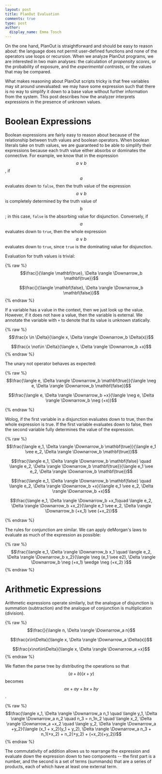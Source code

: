 ```yaml
---
layout: post
title: PlanOut Evaluation
comments: true
type: post
author:
  display_name: Emma Tosch
---
```


On the one hand, PlanOut is straightforward and should be easy to reason about: the language does not permit user-defined functions and none of the operators use loops or recursion. When we analyze PlanOut programs, we are interested in two main analyses: the calculation of *propensity scores*, or the probability of exposure, and the *experimental contrasts*, or the values that may be compared.

What makes reasoning about PlanOut scripts tricky is that free variables may sit around unevaluated: we may have some expression such that there is no way to simplify it down to a base value without further information from the system. This post describes how the analyzer interprets expressions in the presence of unknown values.

<!--summary-->

# Boolean Expressions

Boolean expressions are fairly easy to reason about because of the relationship between truth values and boolean operators. When boolean literals take on truth values, we are guaranteed to be able to simplify their expressions because each truth value either absorbs or dominates the connective. For example, we know that in the expression $$a \vee b$$, if $$a$$ evaluates down to `false`, then the truth value of the expression $$a \vee b$$ is completely determined by the truth value of $$b$$; in this case, `false` is the absorbing value for disjunction. Conversely, if $$a$$ evaluates down to `true`, then the whole expression $$a \vee b$$ evaluates down to `true`, since `true` is the dominating value for disjunction.

Evaluation for truth values is trivial:

{% raw %}
$$\frac{}{\langle \mathbf{true}, \Delta \rangle \Downarrow_b \mathbf{true}}$$

$$\frac{}{\langle \mathbf{false}, \Delta \rangle \Downarrow_b \mathbf{false}}$$
{% endraw %}

If a variable has a value in the context, then we just look up the value. However, if it does not have a value, then the variable is external. We annotate the variable with `+` to denote that its value is unknown statically.

{% raw %}
$$\frac{x \in \Delta}{\langle x, \Delta \rangle \Downarrow_b \Delta(x)}$$

$$\frac{x \not\in \Delta}{\langle x, \Delta \rangle \Downarrow_b +x}$$
{% endraw %}

The unary not operator behaves as expected:

{% raw %}
$$\frac{\langle e, \Delta  \rangle \Downarrow_b \mathbf{true}}{\langle \neg e, \Delta \rangle \Downarrow_b \mathbf{false}}$$

$$\frac{\langle e, \Delta \rangle \Downarrow_b +x}{\langle \neg e, \Delta \rangle \Downarrow_b \neg (+x)}$$

{% endraw %}

Wolog, if the first variable in a disjunction evaluates down to true, then the whole expression is true. If the first variable evaluates down to false, then the second variable fully determines the value of the expression.

{% raw %}
$$\frac{\langle e_1, \Delta \rangle \Downarrow_b \mathbf{true}}{\langle e_1 \vee e_2, \Delta \rangle \Downarrow_b \mathbf{true}}$$

$$\frac{\langle e_1, \Delta \rangle \Downarrow_b \mathbf{false} \quad \langle e_2, \Delta \rangle \Downarrow_b \mathbf{true}}{\langle e_1 \vee e_2, \Delta \rangle \Downarrow_b \mathbf{true}}$$

$$\frac{\langle e_1, \Delta \rangle \Downarrow_b \mathbf{false} \quad \langle e_2, \Delta \rangle \Downarrow_b +x}{\langle e_1 \vee e_2, \Delta \rangle \Downarrow_b +x}$$

$$\frac{\langle e_1, \Delta \rangle \Downarrow_b +x_1\quad \langle e_2, \Delta \rangle \Downarrow_b +x_2}{\langle e_1 \vee e_2, \Delta \rangle \Downarrow_b (+x_1) \vee (+x_2)}$$

{% endraw %}

The rules for conjunction are similar. We can apply deMorgan's laws to evaluate as much of the expression as possible:

{% raw %}
$$\frac{\langle e_1, \Delta \rangle \Downarrow_b x_1 \quad \langle e_2, \Delta \rangle \Downarrow_b x_2}{\langle \neg (e_1 \vee e2), \Delta \rangle \Downarrow_b \neg (+x_1) \wedge \neg (+x_2) }$$
{% endraw %}

# Arithmetic Expressions

Arithmetic expressions operate similarly, but the analogue of disjunction is summation (subtraction) and the analogue of conjunction is multiplication (division). 

{% raw %}
$$\frac{}{\langle n, \Delta \rangle \Downarrow_a n}$$

$$\frac{x\in\Delta}{\langle x, \Delta \rangle \Downarrow_a \Delta(x)}$$

$$\frac{x\not\in\Delta}{\langle x, \Delta \rangle \Downarrow_a +x}$$
{% endraw %}

We flatten the parse tree by distributing the operations so that $$(a + b)(x + y)$$ becomes $$ax + ay + bx + by$$.

{% raw %}
$$\frac{\langle x_1, \Delta \rangle \Downarrow_a n_1 \quad \langle y_1, \Delta \rangle \Downarrow_a n_2 \quad n_3 = n_1n_2 \quad \langle x_2, \Delta \rangle \Downarrow_a +x_2 \quad \langle y_2, \Delta \rangle \Downarrow_a +y_2}{\langle (x_1 + x_2)(y_1 + y_2), \Delta \rangle \Downarrow_a n_3 + n_1(+x_2) + n_2(+y_2) + (+x_2)(+y_2)}$$
{% endraw %}

The commutativity of addition allows us to rearrange the expression and evaluate down the expression down to two components -- the first part is a number, and the second is a set of terms (summands) that are a series of products, each of which have at least one external term. 


